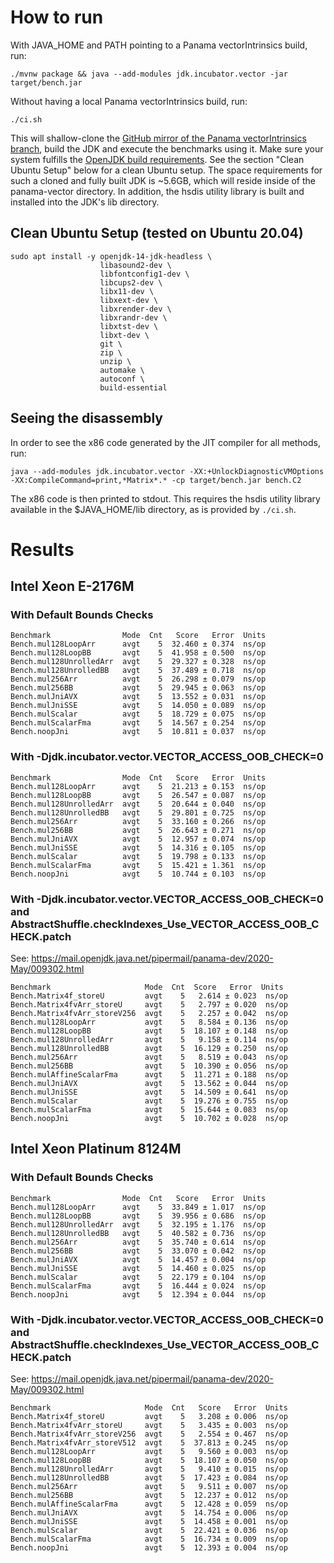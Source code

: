 # How to run

With JAVA_HOME and PATH pointing to a Panama vectorIntrinsics build, run:

```
./mvnw package && java --add-modules jdk.incubator.vector -jar target/bench.jar
```

Without having a local Panama vectorIntrinsics build, run:
```
./ci.sh
```
This will shallow-clone the [GitHub mirror of the Panama vectorIntrinsics branch](https://github.com/openjdk/panama-vector/tree/vectorIntrinsics), build the JDK and execute the benchmarks using it. Make sure your system fulfills the [OpenJDK build requirements](https://github.com/openjdk/panama-vector/blob/vectorIntrinsics/doc/building.md). See the section "Clean Ubuntu Setup" below for a clean Ubuntu setup.
The space requirements for such a cloned and fully built JDK is ~5.6GB, which will reside inside of the panama-vector directory.
In addition, the hsdis utility library is built and installed into the JDK's lib directory.

## Clean Ubuntu Setup (tested on Ubuntu 20.04)

```
sudo apt install -y openjdk-14-jdk-headless \
                    libasound2-dev \
                    libfontconfig1-dev \
                    libcups2-dev \
                    libx11-dev \
                    libxext-dev \
                    libxrender-dev \
                    libxrandr-dev \
                    libxtst-dev \
                    libxt-dev \
                    git \
                    zip \
                    unzip \
                    automake \
                    autoconf \
                    build-essential
```

## Seeing the disassembly

In order to see the x86 code generated by the JIT compiler for all methods, run:
```
java --add-modules jdk.incubator.vector -XX:+UnlockDiagnosticVMOptions -XX:CompileCommand=print,*Matrix*.* -cp target/bench.jar bench.C2
```
The x86 code is then printed to stdout. This requires the hsdis utility library available in the $JAVA_HOME/lib directory, as is provided by `./ci.sh`.

# Results

## Intel Xeon E-2176M
### With Default Bounds Checks
```
Benchmark                Mode  Cnt   Score   Error  Units
Bench.mul128LoopArr      avgt    5  32.460 ± 0.374  ns/op
Bench.mul128LoopBB       avgt    5  41.958 ± 0.500  ns/op
Bench.mul128UnrolledArr  avgt    5  29.327 ± 0.328  ns/op
Bench.mul128UnrolledBB   avgt    5  37.489 ± 0.718  ns/op
Bench.mul256Arr          avgt    5  26.298 ± 0.079  ns/op
Bench.mul256BB           avgt    5  29.945 ± 0.063  ns/op
Bench.mulJniAVX          avgt    5  13.552 ± 0.031  ns/op
Bench.mulJniSSE          avgt    5  14.050 ± 0.089  ns/op
Bench.mulScalar          avgt    5  18.729 ± 0.075  ns/op
Bench.mulScalarFma       avgt    5  14.567 ± 0.254  ns/op
Bench.noopJni            avgt    5  10.811 ± 0.037  ns/op
```
### With -Djdk.incubator.vector.VECTOR_ACCESS_OOB_CHECK=0
```
Benchmark                Mode  Cnt   Score   Error  Units
Bench.mul128LoopArr      avgt    5  21.213 ± 0.153  ns/op
Bench.mul128LoopBB       avgt    5  26.547 ± 0.087  ns/op
Bench.mul128UnrolledArr  avgt    5  20.644 ± 0.040  ns/op
Bench.mul128UnrolledBB   avgt    5  29.801 ± 0.725  ns/op
Bench.mul256Arr          avgt    5  33.160 ± 0.266  ns/op
Bench.mul256BB           avgt    5  26.643 ± 0.271  ns/op
Bench.mulJniAVX          avgt    5  12.957 ± 0.074  ns/op
Bench.mulJniSSE          avgt    5  14.316 ± 0.105  ns/op
Bench.mulScalar          avgt    5  19.798 ± 0.133  ns/op
Bench.mulScalarFma       avgt    5  15.421 ± 1.361  ns/op
Bench.noopJni            avgt    5  10.744 ± 0.103  ns/op
```
### With -Djdk.incubator.vector.VECTOR_ACCESS_OOB_CHECK=0 and AbstractShuffle.checkIndexes_Use_VECTOR_ACCESS_OOB_CHECK.patch
See: https://mail.openjdk.java.net/pipermail/panama-dev/2020-May/009302.html
```
Benchmark                     Mode  Cnt  Score   Error  Units
Bench.Matrix4f_storeU         avgt    5   2.614 ± 0.023  ns/op
Bench.Matrix4fvArr_storeU     avgt    5   2.797 ± 0.020  ns/op
Bench.Matrix4fvArr_storeV256  avgt    5   2.257 ± 0.042  ns/op
Bench.mul128LoopArr           avgt    5   8.584 ± 0.136  ns/op
Bench.mul128LoopBB            avgt    5  18.107 ± 0.148  ns/op
Bench.mul128UnrolledArr       avgt    5   9.158 ± 0.114  ns/op
Bench.mul128UnrolledBB        avgt    5  16.129 ± 0.250  ns/op
Bench.mul256Arr               avgt    5   8.519 ± 0.043  ns/op
Bench.mul256BB                avgt    5  10.390 ± 0.056  ns/op
Bench.mulAffineScalarFma      avgt    5  11.271 ± 0.188  ns/op
Bench.mulJniAVX               avgt    5  13.562 ± 0.044  ns/op
Bench.mulJniSSE               avgt    5  14.509 ± 0.641  ns/op
Bench.mulScalar               avgt    5  19.276 ± 0.755  ns/op
Bench.mulScalarFma            avgt    5  15.644 ± 0.083  ns/op
Bench.noopJni                 avgt    5  10.702 ± 0.028  ns/op
```

## Intel Xeon Platinum 8124M
### With Default Bounds Checks
```
Benchmark                Mode  Cnt   Score   Error  Units
Bench.mul128LoopArr      avgt    5  33.849 ± 1.017  ns/op
Bench.mul128LoopBB       avgt    5  39.956 ± 0.686  ns/op
Bench.mul128UnrolledArr  avgt    5  32.195 ± 1.176  ns/op
Bench.mul128UnrolledBB   avgt    5  40.582 ± 0.736  ns/op
Bench.mul256Arr          avgt    5  35.740 ± 0.614  ns/op
Bench.mul256BB           avgt    5  33.070 ± 0.042  ns/op
Bench.mulJniAVX          avgt    5  14.457 ± 0.004  ns/op
Bench.mulJniSSE          avgt    5  14.460 ± 0.025  ns/op
Bench.mulScalar          avgt    5  22.179 ± 0.104  ns/op
Bench.mulScalarFma       avgt    5  16.444 ± 0.024  ns/op
Bench.noopJni            avgt    5  12.394 ± 0.044  ns/op
```
### With -Djdk.incubator.vector.VECTOR_ACCESS_OOB_CHECK=0 and AbstractShuffle.checkIndexes_Use_VECTOR_ACCESS_OOB_CHECK.patch
See: https://mail.openjdk.java.net/pipermail/panama-dev/2020-May/009302.html
```
Benchmark                     Mode  Cnt   Score   Error  Units
Bench.Matrix4f_storeU         avgt    5   3.208 ± 0.006  ns/op
Bench.Matrix4fvArr_storeU     avgt    5   3.435 ± 0.003  ns/op
Bench.Matrix4fvArr_storeV256  avgt    5   2.554 ± 0.467  ns/op
Bench.Matrix4fvArr_storeV512  avgt    5  37.813 ± 0.245  ns/op
Bench.mul128LoopArr           avgt    5   9.560 ± 0.003  ns/op
Bench.mul128LoopBB            avgt    5  18.107 ± 0.050  ns/op
Bench.mul128UnrolledArr       avgt    5   9.410 ± 0.015  ns/op
Bench.mul128UnrolledBB        avgt    5  17.423 ± 0.084  ns/op
Bench.mul256Arr               avgt    5   9.511 ± 0.007  ns/op
Bench.mul256BB                avgt    5  12.237 ± 0.012  ns/op
Bench.mulAffineScalarFma      avgt    5  12.428 ± 0.059  ns/op
Bench.mulJniAVX               avgt    5  14.754 ± 0.006  ns/op
Bench.mulJniSSE               avgt    5  14.458 ± 0.001  ns/op
Bench.mulScalar               avgt    5  22.421 ± 0.036  ns/op
Bench.mulScalarFma            avgt    5  16.734 ± 0.009  ns/op
Bench.noopJni                 avgt    5  12.393 ± 0.004  ns/op
```
